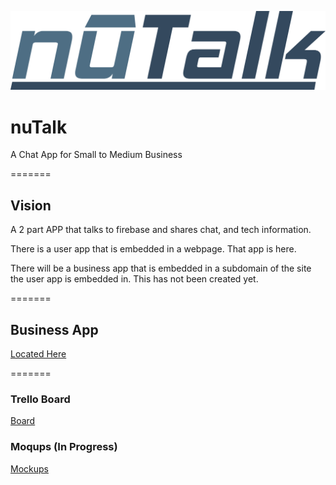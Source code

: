 ![logo](/images/nutalk-logo.png)


# nuTalk
A Chat App for Small to Medium Business

=======

## Vision
A 2 part APP that talks to firebase and shares chat, and tech information.

There is a user app that is embedded in a webpage. That app is here.

There will be a business app that is embedded in a subdomain of the site the user app is embedded in. This has not been created yet.

=======

## Business App

[Located Here](https://github.com/jmccutchanwd/nutalk-business)

=======

### Trello Board
[Board](https://trello.com/b/LfpPUyjw/nutalk)

### Moqups (In Progress)
[Mockups](https://app.moqups.com/john.mccutchan.wd@gmail.com/Tfyfff33Ly/edit/page/af461f17c)
